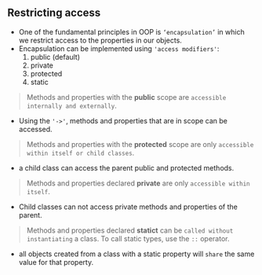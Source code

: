 ## Restricting access

* One of the fundamental principles in OOP is `‘encapsulation’` in which we restrict access to the properties in our objects.
* Encapsulation can be implemented using `'access modifiers'`:
    1. public    (default)
    2. private
    3. protected
    4. static

> Methods and properties with the __public__ scope are `accessible internally and externally`.

* Using the `'->'`, methods and properties that are in scope can be
  accessed.

> Methods and properties with the __protected__ scope are only `accessible within itself or child classes`.

* a child class can access the parent public and protected methods.

> Methods and properties declared __private__ are only `accessible within itself`.

* Child classes can not access private methods and properties of the parent.

> Methods and properties declared __statict__ can be `called without instantiating` a class. To call static types, use the `::` operator.

* all objects created from a class with a static property will `share` the same value for that property.
